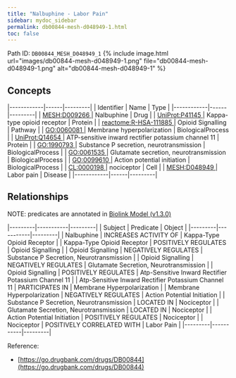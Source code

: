 ```yaml
---
title: "Nalbuphine - Labor Pain"
sidebar: mydoc_sidebar
permalink: db00844-mesh-d048949-1.html
toc: false 
---
```



Path ID: `DB00844_MESH_D048949_1`
{% include image.html url="images/db00844-mesh-d048949-1.png" file="db00844-mesh-d048949-1.png" alt="db00844-mesh-d048949-1" %}

## Concepts

|------------|------|---------|
| Identifier | Name | Type    |
|------------|------|---------|
| <a href="https://identifiers.org/MESH:D009266">MESH:D009266 </a> | Nalbuphine | Drug |
| <a href="https://identifiers.org/UniProt:P41145">UniProt:P41145 </a> | Kappa-type opioid receptor | Protein |
| <a href="https://identifiers.org/reactome:R-HSA-111885">reactome:R-HSA-111885 </a> | Opioid Signalling | Pathway |
| <a href="https://identifiers.org/GO:0060081">GO:0060081 </a> | Membrane hyperpolarization | BiologicalProcess |
| <a href="https://identifiers.org/UniProt:Q14654">UniProt:Q14654 </a> | ATP-sensitive inward rectifier potassium channel 11 | Protein |
| <a href="https://identifiers.org/GO:1990793">GO:1990793 </a> | Substance P secretion, neurotransmission | BiologicalProcess |
| <a href="https://identifiers.org/GO:0061535">GO:0061535 </a> | Glutamate secretion, neurotransmission | BiologicalProcess |
| <a href="https://identifiers.org/GO:0099610">GO:0099610 </a> | Action potential initiation | BiologicalProcess |
| <a href="https://identifiers.org/CL:0000198">CL:0000198 </a> | nociceptor | Cell |
| <a href="https://identifiers.org/MESH:D048949">MESH:D048949 </a> | Labor pain | Disease |
|------------|------|---------|

## Relationships


NOTE: predicates are annotated in <a href="https://github.com/biolink/biolink-model/releases/tag/v1.3.0">Biolink Model (v1.3.0)</a>

|---------|-----------|---------|
| Subject | Predicate | Object  |
|---------|-----------|---------|
| Nalbuphine | INCREASES ACTIVITY OF | Kappa-Type Opioid Receptor |
| Kappa-Type Opioid Receptor | POSITIVELY REGULATES | Opioid Signalling |
| Opioid Signalling | NEGATIVELY REGULATES | Substance P Secretion, Neurotransmission |
| Opioid Signalling | NEGATIVELY REGULATES | Glutamate Secretion, Neurotransmission |
| Opioid Signalling | POSITIVELY REGULATES | Atp-Sensitive Inward Rectifier Potassium Channel 11 |
| Atp-Sensitive Inward Rectifier Potassium Channel 11 | PARTICIPATES IN | Membrane Hyperpolarization |
| Membrane Hyperpolarization | NEGATIVELY REGULATES | Action Potential Initiation |
| Substance P Secretion, Neurotransmission | LOCATED IN | Nociceptor |
| Glutamate Secretion, Neurotransmission | LOCATED IN | Nociceptor |
| Action Potential Initiation | POSITIVELY REGULATES | Nociceptor |
| Nociceptor | POSITIVELY CORRELATED WITH | Labor Pain |
|---------|-----------|---------|

Reference: 
  - [https://go.drugbank.com/drugs/DB00844](https://go.drugbank.com/drugs/DB00844)
